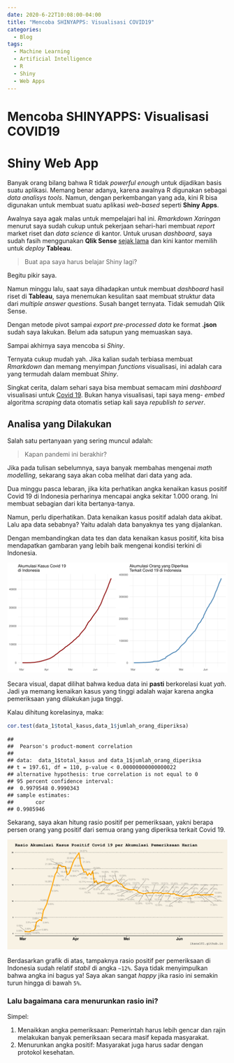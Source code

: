 ```yaml
---
date: 2020-6-22T10:08:00-04:00
title: "Mencoba SHINYAPPS: Visualisasi COVID19"
categories:
  - Blog
tags:
  - Machine Learning
  - Artificial Intelligence
  - R
  - Shiny
  - Web Apps
---
```


Mencoba SHINYAPPS: Visualisasi COVID19
================

# Shiny Web App

Banyak orang bilang bahwa R tidak *powerful enough* untuk dijadikan
basis suatu aplikasi. Memang benar adanya, karena awalnya R digunakan
sebagai *data analisys tools*. Namun, dengan perkembangan yang ada, kini
R bisa digunakan untuk membuat suatu aplikasi *web-based* seperti
**Shiny Apps**.

Awalnya saya agak malas untuk mempelajari hal ini. *Rmarkdown Xaringan*
menurut saya sudah cukup untuk pekerjaan sehari-hari membuat *report*
market riset dan *data science* di kantor. Untuk urusan *dashboard*,
saya sudah fasih menggunakan **Qlik Sense** [sejak
lama](https://passingthroughresearcher.wordpress.com/2015/06/22/big-data-series-your-big-data-project-starts-with-your-own-data/)
dan kini kantor memilih untuk *deploy* **Tableau**.

> Buat apa saya harus belajar Shiny lagi?

Begitu pikir saya.

Namun minggu lalu, saat saya dihadapkan untuk membuat *dashboard* hasil
riset di **Tableau**, saya menemukan kesulitan saat membuat struktur
data dari *multiple answer questions*. Susah banget ternyata. Tidak
semudah Qlik Sense.

Dengan metode pivot sampai *export pre-processed data* ke format
**.json** sudah saya lakukan. Belum ada satupun yang memuaskan saya.

Sampai akhirnya saya mencoba si *Shiny*.

Ternyata cukup mudah yah. Jika kalian sudah terbiasa membuat *Rmarkdown*
dan memang menyimpan *functions* visualisasi, ini adalah cara yang
termudah dalam membuat *Shiny*.

Singkat cerita, dalam sehari saya bisa membuat semacam mini *dashboard*
visualisasi untuk [Covid 19](https://ikanx.shinyapps.io/covid_19/).
Bukan hanya visualisasi, tapi saya meng- *embed* algoritma *scraping*
data otomatis setiap kali saya *republish to server*.

## Analisa yang Dilakukan

Salah satu pertanyaan yang sering muncul adalah:

> Kapan pandemi ini berakhir?

Jika pada tulisan sebelumnya, saya banyak membahas mengenai *math
modelling*, sekarang saya akan coba melihat dari data yang ada.

Dua minggu pasca lebaran, jika kita perhatikan angka kenaikan kasus
positif Covid 19 di Indonesia perharinya mencapai angka sekitar 1.000
orang. Ini membuat sebagian dari kita bertanya-tanya.

Namun, perlu diperhatikan. Data kenaikan kasus positif adalah data
akibat. Lalu apa data sebabnya? Yaitu adalah data banyaknya tes yang
dijalankan.

Dengan membandingkan data tes dan data kenaikan kasus positif, kita bisa
mendapatkan gambaran yang lebih baik mengenai kondisi terkini di
Indonesia.

<img src="https://raw.githubusercontent.com/ikanx101/belajaR/master/Bukan%20Infografis/Shiny%20COVID%20REAL/2020-06-22-covid-bersinar_files/figure-gfm/unnamed-chunk-1-1.png" width="960" />

Secara visual, dapat dilihat bahwa kedua data ini **pasti** berkorelasi
kuat *yah*. Jadi ya memang kenaikan kasus yang tinggi adalah wajar
karena angka pemeriksaan yang dilakukan juga tinggi.

Kalau dihitung korelasinya, maka:

``` r
cor.test(data_1$total_kasus,data_1$jumlah_orang_diperiksa)
```

    ## 
    ##  Pearson's product-moment correlation
    ## 
    ## data:  data_1$total_kasus and data_1$jumlah_orang_diperiksa
    ## t = 197.61, df = 110, p-value < 0.00000000000000022
    ## alternative hypothesis: true correlation is not equal to 0
    ## 95 percent confidence interval:
    ##  0.9979548 0.9990343
    ## sample estimates:
    ##       cor 
    ## 0.9985946

Sekarang, saya akan hitung rasio positif per pemeriksaan, yakni berapa
persen orang yang positif dari semua orang yang diperiksa terkait Covid
19.

<img src="https://raw.githubusercontent.com/ikanx101/belajaR/master/Bukan%20Infografis/Shiny%20COVID%20REAL/2020-06-22-covid-bersinar_files/figure-gfm/unnamed-chunk-3-1.png" width="960" />

Berdasarkan grafik di atas, tampaknya rasio positif per pemeriksaan di
Indonesia sudah relatif *stabil* di angka `~12%`. Saya tidak
menyimpulkan bahwa angka ini bagus ya\! Saya akan sangat *happy* jika
rasio ini semakin turun hingga di bawah `5%`.

### Lalu bagaimana cara menurunkan rasio ini?

Simpel:

1.  Menaikkan angka pemeriksaan: Pemerintah harus lebih gencar dan rajin
    melakukan banyak pemeriksaan secara masif kepada masyarakat.
2.  Menurunkan angka positif: Masyarakat juga harus sadar dengan
    protokol kesehatan.
